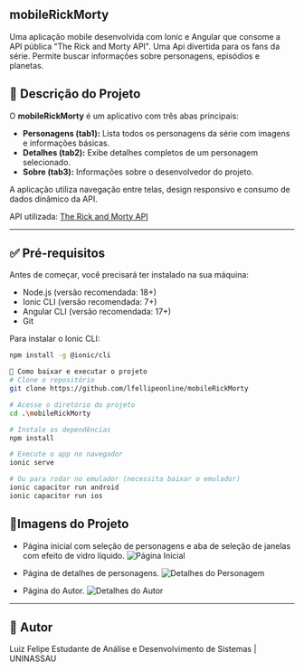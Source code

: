 ## mobileRickMorty

Uma aplicação mobile desenvolvida com Ionic e Angular que consome a API pública "The Rick and Morty API". Uma Api divertida para os fans da série. Permite buscar informações sobre personagens, episódios e planetas.

## 📱 Descrição do Projeto

O **mobileRickMorty** é um aplicativo com três abas principais:

- **Personagens (tab1):** Lista todos os personagens da série com imagens e informações básicas.
- **Detalhes (tab2):** Exibe detalhes completos de um personagem selecionado.
- **Sobre (tab3):** Informações sobre o desenvolvedor do projeto.

A aplicação utiliza navegação entre telas, design responsivo e consumo de dados dinâmico da API.

API utilizada: [The Rick and Morty API](https://rickandmortyapi.com/)

---

## ✅ Pré-requisitos

Antes de começar, você precisará ter instalado na sua máquina:

- Node.js (versão recomendada: 18+)
- Ionic CLI (versão recomendada: 7+)
- Angular CLI (versão recomendada: 17+)
- Git

Para instalar o Ionic CLI:
```bash
npm install -g @ionic/cli

💾 Como baixar e executar o projeto
# Clone o repositório
git clone https://github.com/lfellipeonline/mobileRickMorty

# Acesse o diretório do projeto
cd .\mobileRickMorty

# Instale as dependências
npm install

# Execute o app no navegador
ionic serve

# Ou para rodar no emulador (necessita baixar o emulador)
ionic capacitor run android
ionic capacitor run ios
```

## 📸Imagens do Projeto
- Página inicial com seleção de personagens e aba de seleção de janelas com efeito de vidro líquido.
  ![Página Inicial](https://github.com/user-attachments/assets/3f6b2338-d7f2-46b7-b583-801f15297f7d)

- Página de detalhes de personagens.
  ![Detalhes do Personagem](https://github.com/user-attachments/assets/727fd8c0-c824-49bf-a700-b72a689155d6)

- Página do Autor.
  ![Detalhes do Autor](https://github.com/user-attachments/assets/e930cb78-83be-402f-877f-6dcb2149c191)


---

## 👤 Autor
Luiz Felipe
Estudante de Análise e Desenvolvimento de Sistemas | UNINASSAU



